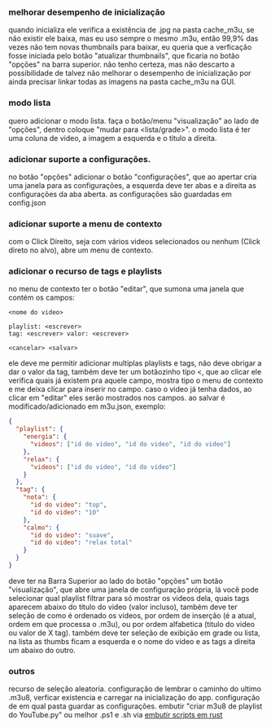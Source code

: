 ### melhorar desempenho de inicialização
quando inicializa ele verifica a existência de <id do video>.jpg na pasta cache_m3u, se não existir ele baixa, mas eu uso sempre o mesmo .m3u, então 99,9% das vezes não tem novas thumbnails para baixar, eu queria que a verficação fosse iniciada pelo botão "atualizar thumbnails", que ficaria no botão "opções" na barra superior. não tenho certeza, mas não descarto a possibilidade de talvez não melhorar o desempenho de inicialização por ainda precisar linkar todas as imagens na pasta cache_m3u na GUI.

### modo lista
quero adicionar o modo lista. faça o botão/menu "visualização" ao lado de "opções", dentro coloque "mudar para <lista/grade>". o modo lista é ter uma coluna de video, a imagem a esquerda e o titulo a direita.

### adicionar suporte a configurações.
no botão "opções" adicionar o botão "configurações", que ao apertar cria uma janela para as configurações, a esquerda deve ter abas e a direita as configurações da aba aberta. as configurações são guardadas em config.json

### adicionar suporte a menu de contexto
com o Click Direito, seja com vários videos selecionados ou nenhum (Click direto no alvo), abre um menu de contexto.

### adicionar o recurso de tags e playlists
no menu de contexto ter o botão "editar", que sumona uma janela que contém os campos:
```plaintext
<nome do video>

playlist: <escrever>
tag: <escrever> valor: <escrever>

<cancelar> <salvar>
```
ele deve me permitir adicionar multiplas playlists e tags, não deve obrigar a dar o valor da tag, também deve ter um botãozinho tipo <, que ao clicar ele verifica quais já existem pra aquele campo, mostra tipo o menu de contexto e me deixa clicar para inserir no campo. caso o video já tenha dados, ao clicar em "editar" eles serão mostrados nos campos. ao salvar é modificado/adicionado em m3u.json, exemplo:
```json
{
  "playlist": {
    "energia": {
      "videos": ["id do video", "id do video", "id do video"]
    },
    "relax": {
      "videos": ["id do video", "id do video"]
    }
  },
  "tag": {
    "nota": {
      "id do video": "top",
      "id do video": "10"
    },
    "calmo": {
      "id do video": "suave",
      "id do video": "relax total"
    }
  }
}
```
deve ter na Barra Superior ao lado do botão "opções" um botão "visualização", que abre uma janela de configuração própria, lá você pode selecionar qual playlist filtrar para só mostrar os videos dela, quais tags aparecem abaixo do titulo do video (valor incluso), também deve ter seleção de como é ordenado os videos, por ordem de inserção (é a atual, ordem em que processa o .m3u), ou por ordem alfabetica (titulo do video ou valor de X tag). também deve ter seleção de exibição em grade ou lista, na lista as thumbs ficam a esquerda e o nome do video e as tags a direita um abaixo do outro.

### outros
recurso de seleção aleatoria.
configuração de lembrar o caminho do ultimo .m3u8, verficar existencia e carregar na inicialização do app.
configuração de em qual pasta guardar as configurações.
embutir "criar m3u8 de playlist do YouTube.py" ou melhor .ps1 e .sh via [embutir scripts em rust](https://www.notion.so/cauamachado51/Rust-1dde1ce7aff68065a8a8f67190a4f4c8?source=copy_link#221e1ce7aff6807285a9e1cdc8335e44)